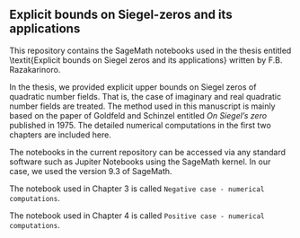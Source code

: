 ## Explicit bounds on Siegel-zeros and its applications
This repository contains the SageMath notebooks used in the thesis entitled \textit{Explicit bounds on Siegel zeros and its applications} written by F.B. Razakarinoro.

In the thesis, we provided explicit upper bounds on Siegel zeros of quadratic number fields. That is, the case of imaginary and real quadratic number fields are treated. The method used in this manuscript is mainly based on the paper of Goldfeld and Schinzel entitled $\textit{On Siegel's zero}$ published in 1975. The detailed numerical computations in the first two chapters are included here. 

The notebooks in the current repository can be accessed via any standard software such as Jupiter Notebooks using the SageMath kernel. In our case, we used the version 9.3 of SageMath. 

The notebook used in Chapter 3 is called $\texttt{Negative case - numerical computations}$.

The notebook used in Chapter 4 is called $\texttt{Positive case - numerical computations}$.
